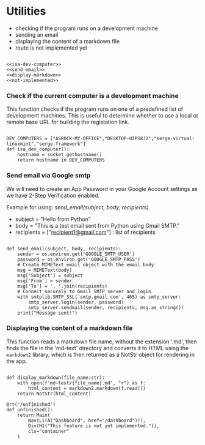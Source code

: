 # Utilities

- checking if the program runs on a development machine
- sending an email
- displaying the content of a markdown file
- route is not implemented yet

``` {.python #utilities}

<<isa-dev-computer>>
<<send-email>>
<<display-markdown>>
<<not-implemented>>
```

### Check if the current computer is a development machine

This function checks if the program runs on one of a predefined list of development machines. This is useful to determine whether to use a local or remote base URL for building the registation link.

``` {.python #isa-dev-computer}

DEV_COMPUTERS = ["ASROCK-MY-OFFICE","DESKTOP-UIPS8J2","serge-virtual-linuxmint","serge-framework"]
def isa_dev_computer():
    hostname = socket.gethostname()
    return hostname in DEV_COMPUTERS
```

### Send email via Google smtp

We will need to create an App Password in your Google Account settings as we have 2-Step Verification enabled.

Example for using: *send_email(subject, body, recipients)*

- subject = "Hello from Python"
- body = "This is a test email sent from Python using Gmail SMTP."
- recipients = ["recipient1@gmail.com"]  : list of recipients 

``` {.python #send-email}

def send_email(subject, body, recipients):
    sender = os.environ.get('GOOGLE_SMTP_USER') 
    password = os.environ.get('GOOGLE_SMTP_PASS')
    # Create MIMEText email object with the email body
    msg = MIMEText(body)
    msg['Subject'] = subject
    msg['From'] = sender
    msg['To'] = ', '.join(recipients)
    # Connect securely to Gmail SMTP server and login
    with smtplib.SMTP_SSL('smtp.gmail.com', 465) as smtp_server:
        smtp_server.login(sender, password)
        smtp_server.sendmail(sender, recipients, msg.as_string())
    print("Message sent!")
```

### Displaying the content of a markdown file

This function reads a markdown file name, without the extension '.md', then finds the file in the 'md-text' directory and converts it to HTML using the `markdown2` library, which is then returned as a NotStr object for rendering in the app.

``` {.python #display-markdown}

def display_markdown(file_name:str):
    with open(f'md-text/{file_name}.md', "r") as f:
        html_content = markdown2.markdown(f.read())
    return NotStr(html_content)
```

``` {.python #not-implemented}
@rt('/unfinished')
def unfinished():
    return Main(
        Nav(Li(A("Dashboard", href="/dashboard"))),
        Div(H1("This feature is not yet implemented.")),
        cls="container"
    )
```
